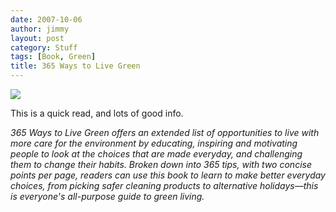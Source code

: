 ```yaml
---
date: 2007-10-06
author: jimmy
layout: post
category: Stuff
tags: [Book, Green]
title: 365 Ways to Live Green
---
```

<div class="iframe-left">
<a href="http://www.amazon.com/365-Ways-Live-Green-Environment/dp/1598698087/ref=as_li_ss_il?_encoding=UTF8&qid=1458766618&sr=8-1&linkCode=li3&tag=jimmlitt-20&linkId=55d1fd1c43a37c1b608aec1bee3eb21d" target="_blank"><img border="0" src="//ws-na.amazon-adsystem.com/widgets/q?_encoding=UTF8&ASIN=1598698087&Format=_SL250_&ID=AsinImage&MarketPlace=US&ServiceVersion=20070822&WS=1&tag=jimmlitt-20" ></a><img src="//ir-na.amazon-adsystem.com/e/ir?t=jimmlitt-20&l=li3&o=1&a=1598698087" width="1" height="1" border="0" alt="" style="border:none !important; margin:0px !important;" />
</div>

This is a quick read, and lots of good info.

_365 Ways to Live Green offers an extended list of opportunities to live with more care for the environment by educating, inspiring and motivating people to look at the choices that are made everyday, and challenging them to change their habits. Broken down into 365 tips, with two concise points per page, readers can use this book to learn to make better everyday choices, from picking safer cleaning products to alternative holidays—this is everyone's all-purpose guide to green living._